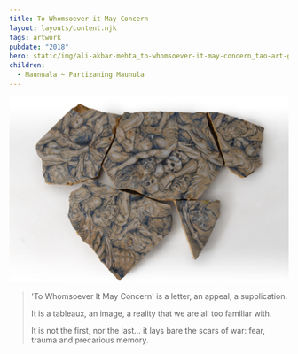 ```yaml
---
title: To Whomsoever it May Concern
layout: layouts/content.njk
tags: artwork
pubdate: "2018"
hero: static/img/ali-akbar-mehta_to-whomsoever-it-may-concern_tao-art-gallery_cc_2018.jpg
children:
  - Maunuala ~ Partizaning Maunula
---
```


![To Whomsoever it May Concern, 2018, mixed media on Sandstone, A set of 5 pieces, size variable](/static/img/ali-akbar-mehta_to-whomsoever-it-may-concern_tao-art-gallery_cc_2018.jpg)

> 'To Whomsoever It May Concern' is a letter, an appeal, a supplication.
>
> It is a tableaux, an image, a reality that we are all too familiar with.
>
> It is not the first, nor the last... it lays bare the scars of war: fear, trauma and precarious memory.
